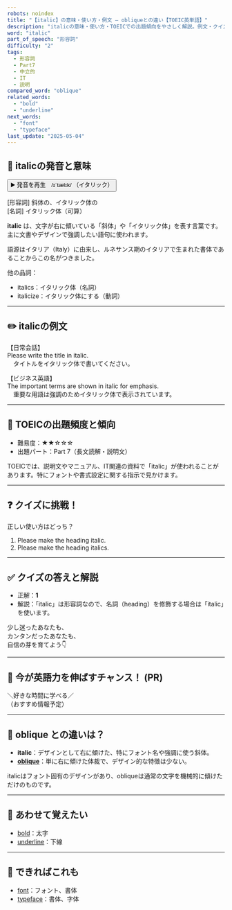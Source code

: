 ```yaml
---
robots: noindex
title: "【italic】の意味・使い方・例文 ― obliqueとの違い【TOEIC英単語】"
description: "italicの意味・使い方・TOEICでの出題傾向をやさしく解説。例文・クイズ付きでobliqueとの違いもわかりやすく学べます。"
word: "italic"
part_of_speech: "形容詞"
difficulty: "2"
tags:
  - 形容詞
  - Part7
  - 中立的
  - IT
  - 説明
compared_word: "oblique"
related_words:
  - "bold"
  - "underline"
next_words:
  - "font"
  - "typeface"
last_update: "2025-05-04"
---
```


## 🔰 italicの発音と意味

<button class="play-audio" onclick="playTTS('italic')">
  <span class="play-audio-main">
    ▶️ 発音を再生　/ɪˈtælɪk/
  </span>
  <span class="play-audio-sub">
    （イタリック）
  </span>
</button>

[形容詞] 斜体の、イタリック体の  
[名詞] イタリック体（可算）

**italic** は、文字が右に傾いている「斜体」や「イタリック体」を表す言葉です。主に文書やデザインで強調したい語句に使われます。

語源はイタリア（Italy）に由来し、ルネサンス期のイタリアで生まれた書体であることからこの名がつきました。

他の品詞：  
- italics：イタリック体（名詞）
- italicize：イタリック体にする（動詞）

---

## ✏️ italicの例文

【日常会話】  
Please write the title in italic.  
　タイトルをイタリック体で書いてください。

【ビジネス英語】  
The important terms are shown in italic for emphasis.  
　重要な用語は強調のためイタリック体で表示されています。

---

## 🎯 TOEICの出題頻度と傾向

- 難易度：★★☆☆☆
- 出題パート：Part 7（長文読解・説明文）

TOEICでは、説明文やマニュアル、IT関連の資料で「italic」が使われることがあります。特にフォントや書式設定に関する指示で見かけます。

---

## ❓ クイズに挑戦！

正しい使い方はどっち？

1. Please make the heading italic.  
2. Please make the heading italics.

---

## ✅ クイズの答えと解説

- 正解：**1**
- 解説：「italic」は形容詞なので、名詞（heading）を修飾する場合は「italic」を使います。

少し迷ったあなたも、  
カンタンだったあなたも、  
自信の芽を育てよう👇️

---

## 🚀 今が英語力を伸ばすチャンス！ (PR)

<div class="info-center">
＼好きな時間に学べる／<br>  
（おすすめ情報予定）
</div>

---

## 🤔  oblique との違いは？

- **italic**：デザインとして右に傾けた、特にフォント名や強調に使う斜体。
- **[oblique](/word/oblique)**：単に右に傾けた体裁で、デザイン的な特徴は少ない。

italicはフォント固有のデザインがあり、obliqueは通常の文字を機械的に傾けただけのものです。

---

## 🧩 あわせて覚えたい

- [bold](/word/bold)：太字
- [underline](/word/underline)：下線

---

## 📖 できればこれも

- [font](/word/font)：フォント、書体
- [typeface](/word/typeface)：書体、字体

<!-- cvid: aid16_bid36 -->
